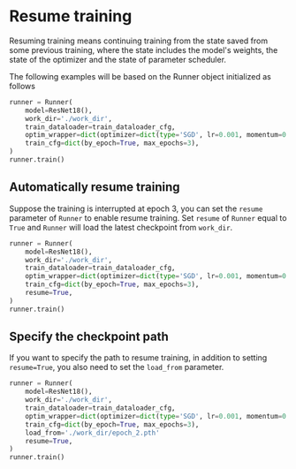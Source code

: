 # Resume training

Resuming training means continuing training from the state saved from some previous training, where the state includes the model's weights, the state of the optimizer and the state of parameter scheduler.

The following examples will be based on the Runner object initialized as follows

```python
runner = Runner(
    model=ResNet18(),
    work_dir='./work_dir',
    train_dataloader=train_dataloader_cfg,
    optim_wrapper=dict(optimizer=dict(type='SGD', lr=0.001, momentum=0.9)),
    train_cfg=dict(by_epoch=True, max_epochs=3),
)
runner.train()
```

## Automatically resume training

Suppose the training is interrupted at epoch 3, you can set the `resume` parameter of `Runner` to enable resume training.
Set `resume` of `Runner` equal to `True` and `Runner` will load the latest checkpoint from `work_dir`.

```python
runner = Runner(
    model=ResNet18(),
    work_dir='./work_dir',
    train_dataloader=train_dataloader_cfg,
    optim_wrapper=dict(optimizer=dict(type='SGD', lr=0.001, momentum=0.9)),
    train_cfg=dict(by_epoch=True, max_epochs=3),
    resume=True,
)
runner.train()
```

## Specify the checkpoint path

If you want to specify the path to resume training, in addition to setting `resume=True`, you also need to set the `load_from` parameter.

```python
runner = Runner(
    model=ResNet18(),
    work_dir='./work_dir',
    train_dataloader=train_dataloader_cfg,
    optim_wrapper=dict(optimizer=dict(type='SGD', lr=0.001, momentum=0.9)),
    train_cfg=dict(by_epoch=True, max_epochs=3),
    load_from='./work_dir/epoch_2.pth'
    resume=True,
)
runner.train()
```
